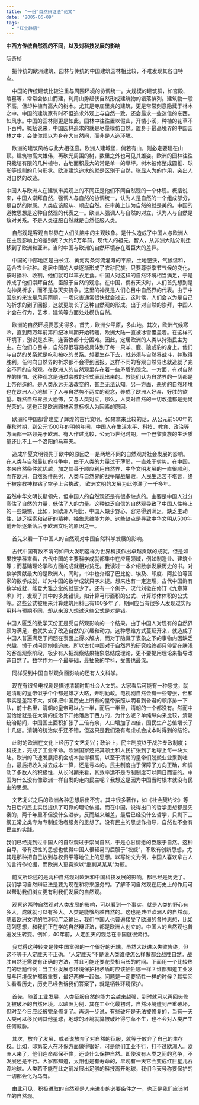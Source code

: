 ```yaml
---
title: "一份“自然辩证法”论文"
date: "2005-06-09"
tags: 
  - "红尘静悟"
---
```


**中西方传统自然观的不同，以及对科技发展的影响**

阮奇桢 

    把传统的欧洲建筑、园林与传统的中国建筑园林相比较，不难发现其各自特点。

    中国的传统建筑比较注重与周围环境的协调统一。大规模的建筑群，如宫殿、陵墓等，常常会依山而建，利用山势起伏自然形成建筑物的错落排列。建筑物一般不高，但却种植有高大的树木。尤其是寺庙里类的建筑，更是常常刻意隐藏于林木之中。中国的建筑家有时不但追求外观上与自然一致，还会最求一些迷信的东西，如风水。中国的园林则更是如此。园林中往往置以假山，开凿小溪，种植的花草不下百种。概括说来，中国园林追求的就是尽量模仿自然。置身于最高境界的中国园林之中，会使你误以为身在大自然间，而非是人造环境。

    欧洲的建筑风格与此大相径庭。欧洲人建城堡，倘若有山，则必定要建在山顶。建筑物高大雄伟，再砍光周围的树，数里之外也可见其雄姿。欧洲的园林往往只栽培有限的几种植物，占地面积最大的常是单一的草坪。树木被修整成圆椎、球形等规则的几何形状。欧洲建筑追求的就是区别于自然，张显人为的作用，突出人对自然的改造。

中国人与欧洲人在建筑审美观上的不同正是他们不同自然观的一个体现。概括说来，中国人崇拜自然，强调人与自然的协调统一，认为人是自然的一个组成部分，是自然的附属。人类应该服从、顺应自然。在审美上认为自然的就是美的。中国的道教思想是这种自然观的代表之一。欧洲人强调人与自然的对立，认为人与自然是敌对关系。不是人类征服自然就是自然征服人类。

    自然观是客观自然界在人们头脑中的主观映象。是什么造成了中国人与欧洲人在主观影响上的差别呢？大约5万年前，现代人的祖先，智人，从非洲大陆分别迁移到了欧洲和亚洲。当时中国与欧洲的自然环境存在着巨大的差异。

    中国的中部地区是由长江、黄河两条河流灌溉的平原，土地肥沃，气候温和，适合农业耕种。定居中国的人类逐渐形成了农耕民族。只要尊崇季节气候的变化，按时播种、收割，他们就可以丰衣足食。中国人对这样的自然环境相当满足，于是养成了他们崇拜自然，臣服于自然的观念。在中国，偶有天灾时，人们首先想到是向神灵祈求，而不是与天灾抗争。这里的神灵是人们心目中自然界的代表。由于中国总的来说是风调雨顺，一场灾害通常很快就会过去，这时候，人们会以为是自己的祈求的到了回报，这就更助长了这种自然观的形成。出于对自然的崇拜，中国人才会在行为，艺术，建筑等方面处处模仿自然。

    欧洲的自然环境要恶劣得多。首先，欧洲少平原，多山地。其次，欧洲气候寒冷，直到两万年前第四纪冰川期开始转暖，欧洲大陆一直被冰雪覆盖着。在这样的环境下，别说是农耕，连畜牧都十分困难。因此，定居欧洲的人类以狩猎民主为主。在他们心目中，自然界很容易被具体到了每一只羊、鹿、狼或豹的身上。他们与自然的关系就是吃和被吃的关系。想要生存下去，就必须与自然界战斗，并取得胜利。任何向自然界的祈求都不会得到回报。这样不同的客观自然界也就造就了完全不同的自然观。在欧洲人的自然观里存在着一些矛盾的观念。一方面，有对自然界的惧怕。这种观念是通过宗教的形式表现出来的。教徒们认为自然界的一切都是上帝创造的。是人类永远无法改变的，甚至无法认知。另一方面，恶劣的自然环境也在欧洲人心地植下了人与自然势不两立的观念，养成了欧洲人好斗、好胜的欲望。既然自然界强大恐怖，又与人类对立，那么，人类对自然的一切改造都是无尚光荣的。这也正是欧洲园林客意标榜人为因素的原因。

    欧洲和中国都曾建立了辉煌的古代文明。如果拿来比较的话，从公元前500年的春秋时期，到公元1500年的明朝年间，中国人在生活水平、科技、教育、政治等方面都一路领先于欧洲。有人作过比较，公元15世纪时期，一个巴黎贵族的生活质量还比不上一个洛阳的马车夫。

    造成华夏文明领先于欧中的原因之一是两地不同的自然观对社会发展的影响。在人类与自然最初的斗争中，由于人类的力量过于薄弱，一直处于劣势。在中国，本来自然条件就优越，加之其善于顺应利用自然界，中华文明发展的一直很顺利。而在欧洲，自然条件恶劣，人类与自然界的战争屡战屡败，人民生活苦不堪言，终于被宗教神权钻了空子上台执政。 欧洲文明的发展为此停滞了一千多年。

虽然中华文明长期领先，但中国人的自然观还是有很多缺点的。主要是中国人过分高估了自然的力量，低估了人的力量。这种缺乏自信的自然观导致了中国人性格上的一些缺憾，比如，同欧洲人相比，中国人缺少野心，容易得到满足，缺乏主动性，缺乏探索和钻研的精神，抽象思维能力差。这些缺点是导致中华文明从500年前开始逐渐落后于欧洲文明的原因之一。

    首先来看一下中国人的自然观对中国自然科学发展的影响。

    古代中国有数不清的如四大发明这样为世界科技作出卓越贡献的成就。但是如果按学科来看，古代中国的主要科学成就都集中在应用领域，例如制造业、建筑业等；而基础理论学科方面的成就相对贫乏。我读过一本介绍数学发展历史的书。对数学贡献最大的是欧洲人，同时，书中也介绍了巴比伦、埃及、印度、阿拉伯等国家的数学成就，却对中国的数学成就只字未提。想来也有一定道理，古代中国鲜有数学成就，能登大雅之堂的就更少了。还有一个例子，汉代刘徽在修订《九章算术》时，发现了其中的多处错误，如计算弓形面积的公式、计算球体体积的公式等。这些公式被用来计算建筑用料已有100多年了，期间应当有很多人发现过实际用料与预期不同，却从来没人想过这些公式是对是错。

中国人匮乏的数学天份正是受自然观影响的一个结果。由于中国人对现有的自然界颇为满足，也就失去了改造自然的兴趣和动力。这种思维方式蔓延开来，就造成了中国人普遍满足于问题在表面上得以解决，而对于隐藏于表象之下的事物内因缺乏兴趣，懒于对问题刨根追底。所以古代中国对于自然界的研究始终都只停留在肤浅的客观观察阶段，极少有人把观察结果抽象总结成理论，更不要提用理论来指导改造自然了。数学作为一个最基础，最抽象的学科，受害也最深。

    同样受到中国自然观负面影响的还有人文科学。

    现在有很多电视剧是描述清朝时期社会人文的。大家看后可能有一种感觉，就是清朝的皇帝似乎个个都是雄才大略，开明勤政。电视剧自然会有一些夸张，但和事实是差距不大。如果把中国历史上所有的皇帝按照从明君到昏君的顺序排一下队，前十名里，清朝的皇帝可以占一半，而后一半里，清朝的一个都没有。然而中国恰恰就是在大清的统治下开始落后于西方的，为什么呢？单纯纵向来比较，清朝统治期间，中国国土面积扩张了三倍有余，人口增加了四倍，国民生产总值增长了十几倍。清朝的统治似乎还不错，但这只是我们没有考虑机会成本时得到的结论。

    此时的欧洲在文化上经历了文艺复兴；政治上，民主制度终于战胜专政制度；科技上，完成了工业革命。欧洲国家还把其领土和人民扩张到了地球上每一块大陆。欧洲的飞速发展把机会成本拉得极高，以至于清朝的皇帝们兢兢业业累到吐血，最后把收入减去成本一算，还是亏本的。民主制度由于保障了方向正确，和调动了多数人的积极性，从长时期来看，其效率远不是专制制度可以同日而语的。中国为什么没有像欧洲一样自发的走向民主呢？我想这是因为中国当时根本就没有民主的思想。

    文艺复兴之后的欧洲各种思想层出不穷。其中很多著作，如《社会契约论》等为日后的民主实践提供了可靠的理论依据。而在中国，说得出口的哲学思想都是先秦的，两千年里不但没什么进步，反而越来越差，最后已经没什么哲学，只剩下三纲五常之类专为专制统治者服务的思想了。没有民主的思想作指导，自然也不会有民主的实践。

我们已经提到过中国人的自然观过于崇尚自然，于是心甘情愿的臣服于自然。这种自卑，带有奴性的思想也使得中国人很轻易的屈服于“权威”，不敢有创新思想，尤其是那种把自己放到与权贵平等地位上的思想。以写论文为例，中国人喜欢拿古人的言行作论据，而欧洲人更喜欢以“批判某某某”为题。

    前文所论述的是两种自然观对欧洲和中国科技发展的影响，都已经是历史了。我们学习自然辩证法是要为现在和将来服务的。了解不同自然观在历史上的作用可以帮助我们树立更有利我们发展的自然观。

    观察这两种自然观对人类发展的影响，可以看到一个事实，就是人类的野心有多大，成就就可以有多大。人类是能够战胜自然的。这也是典型欧洲人的自然观。随着欧洲文明的胜利和广泛输出，我们中国人也普遍接受了欧洲的各种思想，比如马列思想，和我们正在学的自然辩证法，都是欧洲人创立的。中国人的自然观也普遍发生转变。例如，40年前，人定胜天的观念在中国就很流行。

    我觉得这种转变是使中国富强的一个很好的开端。虽然大跃进以失败告终，但这不等于人定胜天不正确。“人定胜天”不是说人类谁便怎么样做都会战胜自然。战胜自然还需要有正确的方法，并且可能还要花费相当长的时间。下面用一个比较热门的话题作例：当工业发展与环境保护相矛盾时应该牺牲哪一样？谁都知道工业发展与环境保护都很重要，最好两样一起做。问题是一定要牺牲一样的时候？其实回头看看历史，历史已经告诉我们答案了，就是牺牲环境保护。

    首先，随着工业发展，人类征服自然的能力会越来越强，到时就可以再回头修复被破坏的自然环境。以欧洲为例，其在工业化最初时，自然环境遭到严重破坏，但时至今日应经被完全修复了。再退一步说，有些破坏是无法被修复的，当有一天人类可以移民到其他星球，地球的环境就算被破坏得寸草不生，也不会对人类产生任何威胁。

    其次，放弃了发展，或者说放弃了对自然的征服，就等于放弃了自己的生存权。比如，印第安人在环保方面做得很好，可是他们工业不行，打不过欧洲人。欧洲人来了，他们连命都保不住，还谈什么保护自然。即使没有人类之间的竞争，不发展还是不行。大家都知道，太阳也是有寿命的，早晚有一天它会变成红巨星儿吞没地球。人类若不能在此之前发展出足够的科技离开地球，我们今天号称要保护的一切都会化为乌有。

    由此可见，积极进取的自然观是人来进步的必要条件之一，也正是我们应该树立的自然观。

